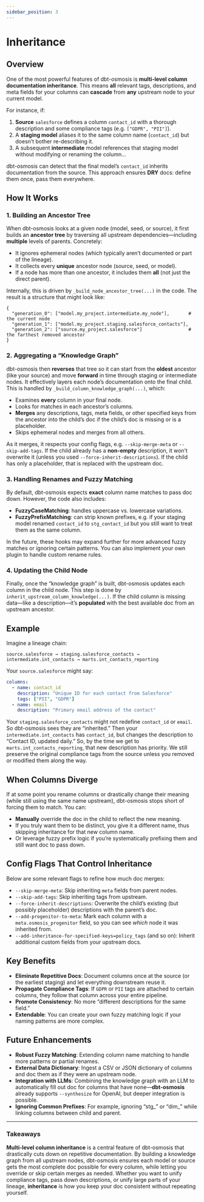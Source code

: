 ```yaml
---
sidebar_position: 3
---
```

# Inheritance

## Overview

One of the most powerful features of dbt-osmosis is **multi-level column documentation inheritance**. This means **all** relevant tags, descriptions, and meta fields for your columns can **cascade** from **any** upstream node to your current model.

For instance, if:

1. **Source** `salesforce` defines a column `contact_id` with a thorough description and some compliance tags (e.g. `["GDPR", "PII"]`).
2. A **staging model** aliases it to the same column name (`contact_id`) but doesn’t bother re-describing it.
3. A subsequent **intermediate** model references that staging model without modifying or renaming the column…

dbt-osmosis can detect that the final model’s `contact_id` inherits documentation from the source. This approach ensures **DRY** docs: define them once, pass them everywhere.

## How It Works

### 1. Building an Ancestor Tree

When dbt-osmosis looks at a given node (model, seed, or source), it first builds an **ancestor tree** by traversing all upstream dependencies—including **multiple** levels of parents. Concretely:

- It ignores ephemeral nodes (which typically aren’t documented or part of the lineage).
- It collects every **unique** ancestor node (source, seed, or model).
- If a node has more than one ancestor, it includes them **all** (not just the direct parent).

Internally, this is driven by `_build_node_ancestor_tree(...)` in the code. The result is a structure that might look like:

```
{
  "generation_0": ["model.my_project.intermediate.my_node"],       # the current node
  "generation_1": ["model.my_project.staging.salesforce_contacts"],
  "generation_2": ["source.my_project.salesforce"]                 # the farthest removed ancestor
}
```

### 2. Aggregating a “Knowledge Graph”

dbt-osmosis then **reverses** that tree so it can start from the **oldest** ancestor (like your source) and move **forward** in time through staging or intermediate nodes. It effectively layers each node’s documentation onto the final child. This is handled by `_build_column_knowledge_graph(...)`, which:

- Examines **every** column in your final node.
- Looks for matches in each ancestor’s columns.
- **Merges** any descriptions, tags, meta fields, or other specified keys from the ancestor into the child’s doc if the child’s doc is missing or is a placeholder.
- Skips ephemeral nodes and merges from all others.

As it merges, it respects your config flags, e.g. `--skip-merge-meta` or `--skip-add-tags`. If the child already has a **non-empty** description, it won’t overwrite it (unless you used `--force-inherit-descriptions`). If the child has only a placeholder, that is replaced with the upstream doc.

### 3. Handling Renames and Fuzzy Matching

By default, dbt-osmosis expects **exact** column name matches to pass doc down. However, the code also includes:

- **FuzzyCaseMatching**: handles uppercase vs. lowercase variations.
- **FuzzyPrefixMatching**: can strip known prefixes, e.g. if your staging model renamed `contact_id` to `stg_contact_id` but you still want to treat them as the same column.

In the future, these hooks may expand further for more advanced fuzzy matches or ignoring certain patterns. You can also implement your own plugin to handle custom rename rules.

### 4. Updating the Child Node

Finally, once the “knowledge graph” is built, dbt-osmosis updates each column in the child node. This step is done by `inherit_upstream_column_knowledge(...)`. If the child column is missing data—like a description—it’s **populated** with the best available doc from an upstream ancestor.

## Example

Imagine a lineage chain:

```
source.salesforce → staging.salesforce_contacts → intermediate.int_contacts → marts.int_contacts_reporting
```

Your `source.salesforce` might say:

```yaml
columns:
  - name: contact_id
    description: "Unique ID for each contact from Salesforce"
    tags: ["PII", "GDPR"]
  - name: email
    description: "Primary email address of the contact"
```

Your `staging.salesforce_contacts` might not redefine `contact_id` or `email`. So dbt-osmosis sees they are “inherited.” Then your `intermediate.int_contacts` has `contact_id`, but changes the description to “Contact ID, updated daily.” So, by the time we get to `marts.int_contacts_reporting`, that new description has priority. We still preserve the original compliance tags from the source unless you removed or modified them along the way.

## When Columns Diverge

If at some point you rename columns or drastically change their meaning (while still using the same name upstream), dbt-osmosis stops short of forcing them to match. You can:

- **Manually** override the doc in the child to reflect the new meaning.
- If you truly want them to be distinct, you give it a different name, thus skipping inheritance for that new column name.
- Or leverage fuzzy prefix logic if you’re systematically prefixing them and still want doc to pass down.

## Config Flags That Control Inheritance

Below are some relevant flags to refine how much doc merges:

- `--skip-merge-meta`: Skip inheriting `meta` fields from parent nodes.
- `--skip-add-tags`: Skip inheriting tags from upstream.
- `--force-inherit-descriptions`: Overwrite the child’s existing (but possibly placeholder) descriptions with the parent’s doc.
- `--add-progenitor-to-meta`: Mark each column with a `meta.osmosis_progenitor` field, so you can see *which* node it was inherited from.
- `--add-inheritance-for-specified-keys=policy_tags` (and so on): Inherit additional custom fields from your upstream docs.

## Key Benefits

- **Eliminate Repetitive Docs**: Document columns once at the source (or the earliest staging) and let everything downstream reuse it.
- **Propagate Compliance Tags**: If `GDPR` or `PII` tags are attached to certain columns, they follow that column across your entire pipeline.
- **Promote Consistency**: No more “different descriptions for the same field.”
- **Extendable**: You can create your own fuzzy matching logic if your naming patterns are more complex.

## Future Enhancements

- **Robust Fuzzy Matching**: Extending column name matching to handle more patterns or partial renames.
- **External Data Dictionary**: Ingest a CSV or JSON dictionary of columns and doc them as if they were an upstream node.
- **Integration with LLMs**: Combining the knowledge graph with an LLM to automatically fill out doc for columns that have none—**dbt-osmosis** already supports `--synthesize` for OpenAI, but deeper integration is possible.
- **Ignoring Common Prefixes**: For example, ignoring “stg_” or “dim_” while linking columns between child and parent.

---

### Takeaways

**Multi-level column inheritance** is a central feature of dbt-osmosis that drastically cuts down on repetitive documentation. By building a knowledge graph from all upstream nodes, dbt-osmosis ensures each model or source gets the most complete doc possible for every column, while letting you override or skip certain merges as needed. Whether you want to unify compliance tags, pass down descriptions, or unify large parts of your lineage, **inheritance** is how you keep your doc consistent without repeating yourself.
